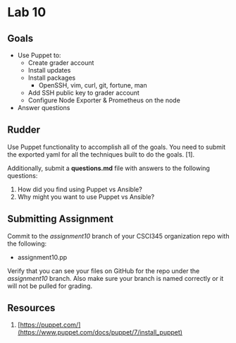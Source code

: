 # Lab 10

## Goals

* Use Puppet to:
    * Create grader account
    * Install updates
    * Install packages
        * OpenSSH, vim, curl, git, fortune, man
    * Add SSH public key to grader account
    * Configure Node Exporter & Prometheus on the node
 * Answer questions

## Rudder

Use Puppet functionality to accomplish all of the goals. You need to submit the exported yaml for all the techniques built to do the goals. [1].

Additionally, submit a **questions.md** file with answers to the following questions:

1. How did you find using Puppet vs Ansible?
2. Why might you want to use Puppet vs Ansible?


## Submitting Assignment

Commit to the *assignment10* branch of your CSCI345 organization repo with the following:

* assignment10.pp

Verify that you can see your files on GitHub for the repo under the *assignment10* branch. Also make sure your branch is named correctly or it will not be pulled for grading.


## Resources

1. [https://puppet.com/](https://www.puppet.com/docs/puppet/7/install_puppet)
